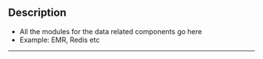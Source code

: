 ## Description

- All the modules for the data related components go here
- Example: EMR, Redis etc
----
